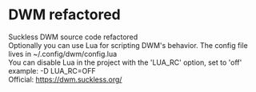 # DWM refactored

Suckless DWM source code refactored <br />
Optionally you can use Lua for scripting DWM's behavior. The config file lives in ~/.config/dwm/config.lua <br />
You can disable Lua in the project with the 'LUA_RC' option, set to 'off' example: -D LUA_RC=OFF<br />
Official: https://dwm.suckless.org/ 
